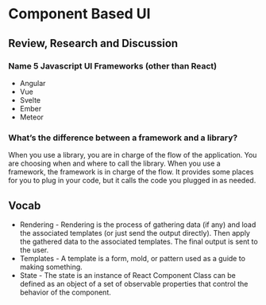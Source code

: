 # Component Based UI

## Review, Research and Discussion

### Name 5 Javascript UI Frameworks (other than React)

- Angular
- Vue
- Svelte
- Ember
- Meteor

### What’s the difference between a framework and a library?

When you use a library, you are in charge of the flow of the application. You are choosing when and where to call the library. 
When you use a framework, the framework is in charge of the flow. 
It provides some places for you to plug in your code, but it calls the code you plugged in as needed.

## Vocab

- Rendering - Rendering is the process of gathering data (if any) and load the associated templates (or just send the output directly). Then apply the gathered data to the associated templates. The final output is sent to the user.
- Templates - A template is a form, mold, or pattern used as a guide to making something.
- State - The state is an instance of React Component Class can be defined as an object of a set of observable properties that control the behavior of the component.
